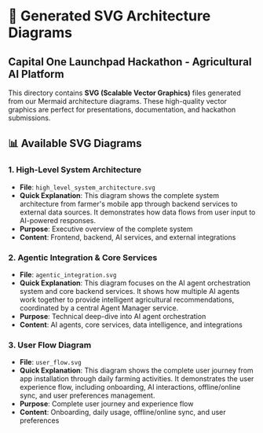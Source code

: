 # 🎨 Generated SVG Architecture Diagrams

## **Capital One Launchpad Hackathon - Agricultural AI Platform**

This directory contains **SVG (Scalable Vector Graphics)** files generated from our Mermaid architecture diagrams. These high-quality vector graphics are perfect for presentations, documentation, and hackathon submissions.

## **📊 Available SVG Diagrams**

### **1. High-Level System Architecture**
- **File**: `high_level_system_architecture.svg`
- **Quick Explanation**: This diagram shows the complete system architecture from farmer's mobile app through backend services to external data sources. It demonstrates how data flows from user input to AI-powered responses.
- **Purpose**: Executive overview of the complete system
- **Content**: Frontend, backend, AI services, and external integrations

### **2. Agentic Integration & Core Services**
- **File**: `agentic_integration.svg`
- **Quick Explanation**: This diagram focuses on the AI agent orchestration system and core backend services. It shows how multiple AI agents work together to provide intelligent agricultural recommendations, coordinated by a central Agent Manager service.
- **Purpose**: Technical deep-dive into AI agent orchestration
- **Content**: AI agents, core services, data intelligence, and integrations

### **3. User Flow Diagram**
- **File**: `user_flow.svg`
- **Quick Explanation**: This diagram shows the complete user journey from app installation through daily farming activities. It demonstrates the user experience flow, including onboarding, AI interactions, offline/online sync, and user preferences management.
- **Purpose**: Complete user journey and experience flow
- **Content**: Onboarding, daily usage, offline/online sync, and user preferences